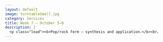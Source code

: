 ```yaml
---
layout: default
image: turntableSmall.jpg
category: Services
title: Week 7 – October 5–8
description: |
  <p class="lead"><b>Pop/rock form – synthesis and application.</b><br/><br/>How can we discern large-scale form types by ear? <br/><br/><a href="/week7/">Read more...</a></p>
---
```

